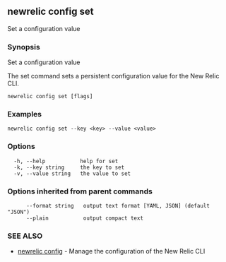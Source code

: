 ## newrelic config set

Set a configuration value

### Synopsis

Set a configuration value

The set command sets a persistent configuration value for the New Relic CLI.


```
newrelic config set [flags]
```

### Examples

```
newrelic config set --key <key> --value <value>
```

### Options

```
  -h, --help           help for set
  -k, --key string     the key to set
  -v, --value string   the value to set
```

### Options inherited from parent commands

```
      --format string   output text format [YAML, JSON] (default "JSON")
      --plain           output compact text
```

### SEE ALSO

* [newrelic config](newrelic_config.md)	 - Manage the configuration of the New Relic CLI

